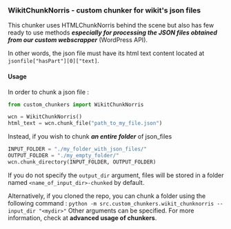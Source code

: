 
### WikitChunkNorris - custom chunker for wikit's json files

This chunker uses HTMLChunkNorris behind the scene but also has few ready to use methods ***especially for processing the JSON files obtained from our custom webscrapper*** (WordPress API).

In other words, the json file must have its html text content located at ```jsonfile["hasPart"][0]["text]```.

#### Usage

In order to chunk a json file :

```py
from custom_chunkers import WikitChunkNorris

wcn = WikitChunkNorris()
html_text = wcn.chunk_file("path_to_my_file.json")
```

Instead, if you wish to chunk ***an entire folder*** of json_files
```py
INPUT_FOLDER = "./my_folder_with_json_files/"
OUTPUT_FOLDER = "./my_empty_folder/"
wcn.chunk_directory(INPUT_FOLDER, OUTPUT_FOLDER)
```
If you do not specify the ``output_dir`` argument, files will be stored in a folder named ``<name_of_input_dir>-chunked`` by default.

Alternatively, if you cloned the repo, you can chunk a folder using the following command :
``python -m src.custom_chunkers.wikit_chunknorris --input_dir "<mydir>"``
Other arguments can be specified. For more information, check at **advanced usage of chunkers**.
